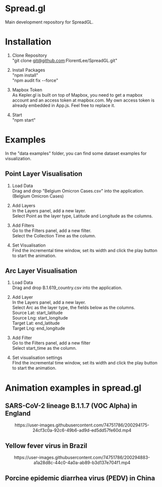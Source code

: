 # Spread.gl
Main development repository for SpreadGL.

# Installation
1. Clone Repository\
"git clone git@github.com:FlorentLee/SpreadGL.git"

2. Install Packages\
"npm install"\
"npm audit fix --force"

3. Mapbox Token\
As Kepler.gl is built on top of Mapbox, you need to get a mapbox account and an access token at mapbox.com. My own access token is already embedded in App.js. Feel free to replace it.

4. Start\
"npm start"

# Examples
In the "data examples" folder, you can find some dataset examples for visualization.

## Point Layer Visualisation
1. Load Data\
Drag and drop "Belgium Omicron Cases.csv" into the application. (Belgium Omicron Cases)

2. Add Layers\
In the Layers panel, add a new layer.\
Select Point as the layer type, Latitude and Longitude as the columns.

3. Add Filters\
Go to the Filters panel, add a new filter.\
Select the Collection Time as the column.

4. Set Visualisation\
Find the incremental time window, set its width and click the play button to start the animation.

## Arc Layer Visualisation
1. Load Data\
Drag and drop B.1.619_country.csv into the application.

2. Add Layer\
In the Layers panel, add a new layer.\
Select Arc as the layer type, the fields below as the columns.\
Source Lat: start_latitude\
Source Lng: start_longitude\
Target Lat: end_latitude\
Target Lng: end_longitude

3. Add Filter\
Go to the Filters panel, add a new filter\
Select start_time as the column.

4. Set visualisation settings\
FInd the incremental time window, set its width and click the play button to start the animation.


# Animation examples in spread.gl

## SARS-CoV-2 lineage B.1.1.7 (VOC Alpha) in England

<center>
https://user-images.githubusercontent.com/74751786/200294175-24cf3c0a-92c6-49b6-ad9d-ed5dd57fe60d.mp4
</center>


## Yellow fever virus in Brazil

<center>
https://user-images.githubusercontent.com/74751786/200294883-a1a28d8c-44c0-4a0a-ab89-b3d137e704f1.mp4
</center>


## Porcine epidemic diarrhea virus (PEDV) in China


